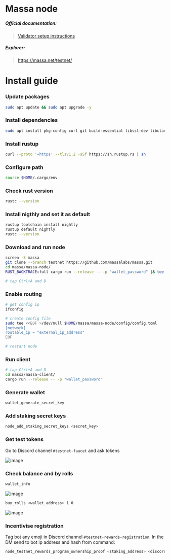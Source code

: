 # Massa node

##### Official documentation:
> [Validator setup instructions](https://docs.massa.net/docs/node/install)
##### Explorer:
> https://massa.net/testnet/

Install guide
=
### Update packages
```Bash
sudo apt update && sudo apt upgrade -y
```
### Install dependencies
```Bash
sudo apt install pkg-config curl git build-essential libssl-dev libclang-dev screen -y
```
### Install rustup
```Bash
curl --proto '=https' --tlsv1.2 -sSf https://sh.rustup.rs | sh
```
### Configure path
```Bash
source $HOME/.cargo/env
```
### Check rust version
```Bash
rustc --version
```
### Install nigthly and set it as default
```Bash
rustup toolchain install nightly
rustup default nightly
rustc --version
```
### Download and run node
```Bash
screen -S massa
git clone --branch testnet https://github.com/massalabs/massa.git
cd massa/massa-node/
RUST_BACKTRACE=full cargo run --release -- -p "wallet_password" |& tee logs.txt

# tap Ctrl+A and D
```
### Enable routing
```Bash
# get config ip
ifconfig

# create config file
sudo tee <<EOF >/dev/null $HOME/massa/massa-node/config/config.toml
[network]
routable_ip = "external_ip_address"
EOF

# restart node
```
### Run client
```Bash
# tap Ctrl+A and D
cd massa/massa-client/
cargo run --release -- -p "wallet_password"
```
### Generate wallet
```Bash
wallet_generate_secret_key
```
### Add staking secret keys
```Bash
node_add_staking_secret_keys <secret_key>
```
### Get test tokens
Go to Discord channel `#testnet-faucet` and ask tokens

![image](https://user-images.githubusercontent.com/108256873/183116732-45119e15-f938-4186-a3bc-353263a03a10.png)

### Check balance and by rolls
```Bash
wallet_info
```
![image](https://user-images.githubusercontent.com/108256873/183117052-d36bf679-cb60-47cd-bad7-1c2977d3d343.png)

```Bash
buy_rolls <wallet_address> 1 0
```
![image](https://user-images.githubusercontent.com/108256873/183117161-4d7c2855-bbee-4ebb-8762-e7c409fcbd7e.png)

### Incentivise registration
Tag bot any emoji in Discord channel `#testnet-rewards-registration`. In the DM send to bot ip address and hash from command:
```Bash
node_testnet_rewards_program_ownership_proof <staking_address> <discord_id>
```
